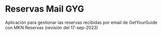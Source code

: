 ﻿# Reservas Mail GYG

Aplicación para gestionar las reservas recibidas por email de GetYourGuide con MKN Reservas  (revisión del 17-sep-2023)
